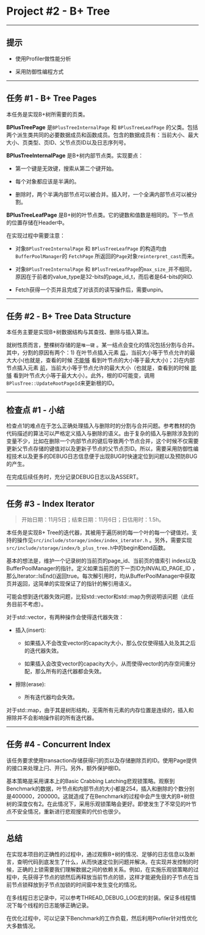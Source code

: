 # Project #2 - B+ Tree

---

## 提示

* 使用Profiler做性能分析

* 采用防御性编程方式

---

## 任务 #1 - B+ Tree Pages

本任务是实现B+树所需要的页类。

**BPlusTreePage** 是`BPlusTreeInternalPage` 和 `BPlusTreeLeafPage` 的父类。包括两个派生类共同的必要数据成员和函数成员。包含的数据成员有：当前大小、最大大小、页类型、页ID、父节点页ID以及日志序列号。

**BPlusTreeInternalPage** 是B+树内部节点类。实现要点：

* 第一个键是无效键，搜索从第二个键开始。

* 每个对象都应该是半满的。

* 删除时，两个半满内部节点可以被合并。插入时，一个全满内部节点可以被分割。

**BPlusTreeLeafPage** 是B+树的叶节点类。它的键数和值数是相同的。下一节点的位置存储在Header中。

在实现过程中需要注意：

* 对象`BPlusTreeInternalPage` 和 `BPlusTreeLeafPage` 的构造均由`BufferPoolManager`的 `FetchPage` 所返回的`Page`对象`reinterpret_cast`而来。

* 对象`BPlusTreeInternalPage` 和 `BPlusTreeLeafPage`的`max_size_`并不相同，原因在于前者的value_type是32-bits的page_id_t，而后者是64-bits的RID.

* Fetch获得一个页并且完成了对该页的读写操作后，需要unpin。

---

## 任务 #2 - B+ Tree Data Structure

本任务主要是实现B+树数据结构与其查找、删除与插入算法。

就树性质而言，整棵树存储的是`唯一键` 。某一结点会变化的情况包括分割与合并。其中，分割的原因有两个：1) 在叶节点插入元素 <u>后</u>，当前大小等于节点允许的最大大小(也就是，查看的时候 <u>不能够</u> 看到叶节点的大小等于最大大小)；2)在内部节点插入元素 <u>前</u>，当前大小等于节点允许的最大大小（也就是，查看到的时候 <u>能够</u> 看到叶节点大小等于最大大小）。此外，根的ID可能变，调用`BPlusTree::UpdateRootPageId`来更新根的ID。

---

## 检查点 #1 - 小结

检查点1的难点在于怎么正确处理插入与删除时的分割与合并问题。参考教材的伪代码描述的算法可以严格定义插入与删除的语义。由于复杂的插入与删除涉及到的变量不少，比如在删除一个内部节点的键后导致两个节点合并，这个时候不仅需要更新父节点存储的键值对以及更新子节点的父节点页ID。所以，需要采用防御性编程技术以及更多的DEBUG日志信息便于出现BUG时快速定位到问题以及预防BUG的产生。

在完成后续任务时，充分记录DEBUG日志以及ASSERT。

---

## 任务 #3 - Index Iterator

> 开始日期：11月5日；结束日期：11月6日；日估用时：1.5h。

本任务是实现B+ Tree的迭代器，其被用于遍历树的每一个叶的每一个键值对。支持的操作见`src/include/storage/index/index_iterator.h` 。另外，需要实现`src/include/storage/index/b_plus_tree.h`中的begin和end函数。

基本的想法是，维护一个记录树的当前页的page_id、当前页的值索引 index以及BufferPoolManager的指针。定义如果当前页的下一页ID为INVALID_PAGE_ID ，那么Iterator::IsEnd()返回true。每次解引用时，均从BufferPoolManager中获取页并返回，这简单的实现保证了的指针的解引用语义。

可能会想到迭代器失效问题，比较std::vector和std::map为例说明该问题（此任务目前不考虑）。

对于std::vector，有两种操作会使得迭代器失效：

* 插入(insert): 
  
  * 如果插入不会改变vector的capacity大小，那么仅仅使得插入处及其之后的迭代器失效。
  
  * 如果插入会改变vector的capacity大小，从而使得vector的内存空间重分配，那么所有的迭代器都会失效。

* 擦除(erase): 
  
  * 所有迭代器均会失效。

对于std::map，由于其是树形结构，无需所有元素的内存位置是连续的，插入和擦除并不会影响操作前的所有迭代器。

---

## 任务 #4 - Concurrent Index

该任务要求使用transaction存储获得闩的页以及存储删除页的ID。使用Page提供的接口来处理上闩、开闩。另外，额外保护根ID。 

基本策略是采用课本上的Basic Crabbing Latching悲观锁策略。观察到Benchmark的数据，叶节点和内部节点的大小都是254，插入和删除的个数分别是400000，200000。这就造成了在Benchmark的过程中会产生很大的B+树但树的深度仅有2。在此情况下，采用乐观锁策略会更好。即使发生了不常见的叶节点不安全情况，重新进行悲观搜索的代价也很少。

---

## 总结

在实现本项目的正确性的过程中，通过观察B+树的情况、足够的日志信息以及断言，查明代码到底发生了什么，从而快速定位到问题并解决。在实现并发控制的时候，正确的上锁需要我们理解数据之间的依赖关系。例如，在实施乐观锁策略的过程中，先获得子节点的锁然后再释放当前节点的锁，这样才能避免目的子节点在当前节点锁释放到子节点加锁的时间窗中发生变化的情况。

在多线程日志记录中，可以参考THREAD_DEBUG_LOG宏的封装。保证多线程情况下每个线程的日志能够正确记录。

在优化过程中，可以记录下Benchmark的工作负载，然后利用Profiler针对性优化大多数情况。
